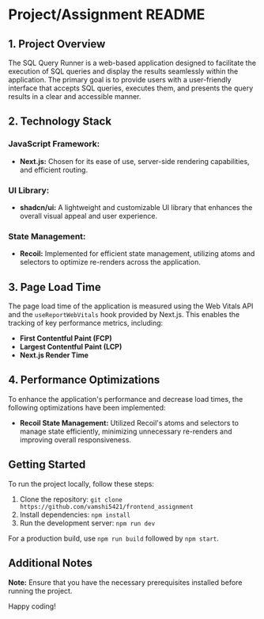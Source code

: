 # Project/Assignment README

## 1. Project Overview

The SQL Query Runner is a web-based application designed to facilitate the execution of SQL queries and display the results seamlessly within the application. The primary goal is to provide users with a user-friendly interface that accepts SQL queries, executes them, and presents the query results in a clear and accessible manner.

## 2. Technology Stack

### JavaScript Framework:
- **Next.js:** Chosen for its ease of use, server-side rendering capabilities, and efficient routing.

### UI Library:
- **shadcn/ui:** A lightweight and customizable UI library that enhances the overall visual appeal and user experience.

### State Management:
- **Recoil:** Implemented for efficient state management, utilizing atoms and selectors to optimize re-renders across the application.

## 3. Page Load Time

The page load time of the application is measured using the Web Vitals API and the `useReportWebVitals` hook provided by Next.js. This enables the tracking of key performance metrics, including:

- **First Contentful Paint (FCP)**
- **Largest Contentful Paint (LCP)**
- **Next.js Render Time**

## 4. Performance Optimizations

To enhance the application's performance and decrease load times, the following optimizations have been implemented:

- **Recoil State Management:** Utilized Recoil's atoms and selectors to manage state efficiently, minimizing unnecessary re-renders and improving overall responsiveness.

## Getting Started

To run the project locally, follow these steps:

1. Clone the repository: `git clone https://github.com/vamshi5421/frontend_assignment`
2. Install dependencies: `npm install`
3. Run the development server: `npm run dev`

For a production build, use `npm run build` followed by `npm start`.

## Additional Notes


**Note:** Ensure that you have the necessary prerequisites installed before running the project.

Happy coding!
